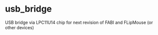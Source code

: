 # usb_bridge
USB bridge via LPC11U14 chip for next revision of FABI and FLipMouse (or other devices)
